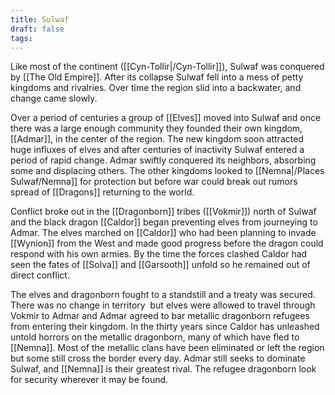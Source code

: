 ```yaml
---
title: Sulwaf
draft: false
tags:
---
```

 
Like most of the continent ([[Cyn-Tollir|/Cyn-Tollir]]), Sulwaf was conquered by [[The Old Empire]]. After its collapse Sulwaf fell into a mess of petty kingdoms and rivalries. Over time the region slid into a backwater, and change came slowly. 

Over a period of centuries a group of [[Elves]] moved into Sulwaf and once there was a large enough community they founded their own kingdom, [[Admar]], in the center of the region. The new kingdom soon attracted huge influxes of elves and after centuries of inactivity Sulwaf entered a period of rapid change. Admar swiftly conquered its neighbors, absorbing some and displacing others. The other kingdoms looked to [[Nemna|/Places Sulwaf/Nemna]] for protection but before war could break out rumors spread of [[Dragons]] returning to the world.

Conflict broke out in the [[Dragonborn]] tribes ([[Vokmir]]) north of Sulwaf and the black dragon [[Caldor]] began preventing elves from journeying to Admar. The elves marched on [[Caldor]] who had been planning to invade [[Wynion]] from the West and made good progress before the dragon could respond with his own armies. By the time the forces clashed Caldor had seen the fates of [[Solva]] and [[Garsooth]] unfold so he remained out of direct conflict. 

The elves and dragonborn fought to a standstill and a treaty was secured. There was no change in territory  but elves were allowed to travel through Vokmir to Admar and Admar agreed to bar metallic dragonborn refugees from entering their kingdom. In the thirty years since Caldor has unleashed untold horrors on the metallic dragonborn, many of which have fled to [[Nemna]]. Most of the metallic clans have been eliminated or left the region but some still cross the border every day. Admar still seeks to dominate Sulwaf, and [[Nemna]] is their greatest rival. The refugee dragonborn look for security wherever it may be found.
